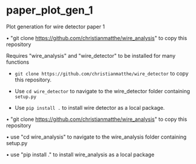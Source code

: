 # paper_plot_gen_1
Plot generation for wire detector paper 1

• "git clone https://github.com/christianmatthe/wire_analysis" to copy this repository

Requires "wire_analysis" and "wire_detector" to be installed for many functions

- `git clone https://github.com/christianmatthe/wire_detector` to copy this repository.

- Use `cd wire_detector` to navigate to the wire_detector folder containing `setup.py`

- Use `pip install .` to install wire detector as a local package.

• "git clone https://github.com/christianmatthe/wire_analysis" to copy this repository

• use "cd wire_analysis" to navigate to the wire_analysis folder containing setup.py

• use "pip install ." to install wire_analysis as a local package

